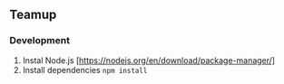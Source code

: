 ## Teamup

### Development
1. Instal Node.js [https://nodejs.org/en/download/package-manager/]
2. Install dependencies `npm install`